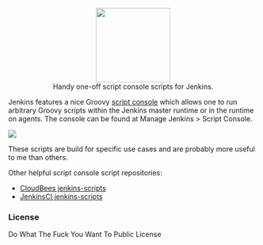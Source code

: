 <p align="center">
    <img src="https://user-images.githubusercontent.com/5860071/47349480-69154f00-d6bc-11e8-9d19-30bdccff9779.png" width="150px" />
    <br/>
    Handy one-off script console scripts for Jenkins.
<p>

Jenkins features a nice Groovy [script console](https://wiki.jenkins.io/display/JENKINS/Jenkins+Script+Console) which allows one to run arbitrary Groovy scripts within the Jenkins master runtime or in the runtime on agents. The console can be found at Manage Jenkins > Script Console.  

<img src="https://user-images.githubusercontent.com/5860071/47350920-9c0d1200-d6bf-11e8-978c-ed039db3c103.png" />

These scripts are build for specific use cases and are probably more useful to me than others.

Other helpful script console script repositories:
* [CloudBees jenkins-scripts](https://github.com/cloudbees/jenkins-scripts)
* [JenkinsCI jenkins-scripts](https://github.com/cloudbees/jenkins-scripts)

### License

Do What The Fuck You Want To Public License

